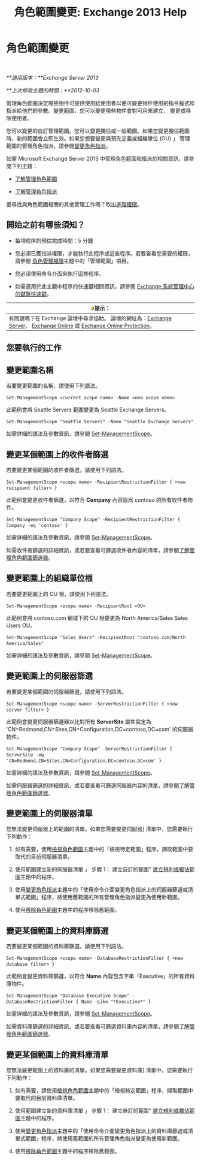 ﻿---
title: '角色範圍變更: Exchange 2013 Help'
TOCTitle: 角色範圍變更
ms:assetid: 9180e1e0-c352-4ccd-8da6-885a2e309867
ms:mtpsurl: https://technet.microsoft.com/zh-tw/library/Dd298145(v=EXCHG.150)
ms:contentKeyID: 50473741
ms.date: 05/21/2018
mtps_version: v=EXCHG.150
ms.translationtype: MT
---

# 角色範圍變更

 

_**適用版本：**Exchange Server 2013_

_**上次修改主題的時間：**2012-10-03_

管理角色範圍決定哪些物件可提供使用給使用者以便可變更物件使用的指令程式和指派給他們的參數。變更範圍，您可以變更哪些物件會對可用來建立、 變更或移除使用者。

您可以變更的自訂管理範圍。您可以變更獨佔或一般範圍。如果您變更獨佔範圍時，新的範圍會立即生效。如果您想要變更與預先定義或組織單位 (OU) 」 管理範圍的管理角色指派，請參閱[變更角色指派](change-a-role-assignment-exchange-2013-help.md)。

如需 Microsoft Exchange Server 2013 中管理角色範圍和指派的相關資訊，請參閱下列主題：

  - [了解管理角色範圍](understanding-management-role-scopes-exchange-2013-help.md)

  - [了解管理角色指派](understanding-management-role-assignments-exchange-2013-help.md)

要尋找與角色範圍相關的其他管理工作嗎？取出[進階權限](advanced-permissions-exchange-2013-help.md)。

## 開始之前有哪些須知？

  - 每項程序的預估完成時間：5 分鐘

  - 您必須已獲指派權限，才能執行此程序或這些程序。若要查看您需要的權限，請參閱 [角色管理權限](role-management-permissions-exchange-2013-help.md)主題中的「管理範圍」項目。

  - 您必須使用命令介面來執行這些程序。

  - 如需適用於此主題中程序的快速鍵相關資訊，請參閱 [Exchange 系統管理中心的鍵盤快速鍵](keyboard-shortcuts-in-the-exchange-admin-center-exchange-online-protection-help.md)。

<table>
<thead>
<tr class="header">
<th><img src="images/Bb124558.tip(EXCHG.150).gif" title="提示" alt="提示" />提示：</th>
</tr>
</thead>
<tbody>
<tr class="odd">
<td>有問題嗎？在 Exchange 論壇中尋求協助。 論壇的網址為：<a href="https://go.microsoft.com/fwlink/p/?linkid=60612">Exchange Server</a>、 <a href="https://go.microsoft.com/fwlink/p/?linkid=267542">Exchange Online</a> 或 <a href="https://go.microsoft.com/fwlink/p/?linkid=285351">Exchange Online Protection</a>。</td>
</tr>
</tbody>
</table>


## 您要執行的工作

## 變更範圍名稱

若要變更範圍的名稱，請使用下列語法。

    Set-ManagementScope <current scope name> -Name <new scope name>

此範例會將 Seattle Servers 範圍變更為 Seattle Exchange Servers。

    Set-ManagementScope "Seattle Servers" -Name "Seattle Exchange Servers"

如需詳細的語法及參數資訊，請參閱 [Set-ManagementScope](https://technet.microsoft.com/zh-tw/library/dd297996\(v=exchg.150\))。

## 變更某個範圍上的收件者篩選

若要變更某個範圍的收件者篩選，請使用下列語法。

    Set-ManagementScope <scope name> -RecipientRestrictionFilter { <new recipient filter> }

此範例會變更收件者篩選，以符合 **Company** 內容設爲 contoso 的所有收件者物件。

    Set-ManagementScope "Company Scope" -RecipientRestrictionFilter { Company -eq 'contoso' }

如需詳細的語法及參數資訊，請參閱 [Set-ManagementScope](https://technet.microsoft.com/zh-tw/library/dd297996\(v=exchg.150\))。

如需收件者篩選的詳細資訊，或若要查看可篩選收件者內容的清單，請參閱[了解管理角色範圍篩選器](understanding-management-role-scope-filters-exchange-2013-help.md)。

## 變更範圍上的組織單位根

若要變更範圍上的 OU 根，請使用下列語法。

    Set-ManagementScope <scope name> -RecipientRoot <OU>

此範例會將 contoso.com 網域下的 OU 根變更為 North America/Sales Sales Users OU。

    Set-ManagementScope "Sales Users" -RecipientRoot "contoso.com/North America/Sales"

如需詳細的語法及參數資訊，請參閱 [Set-ManagementScope](https://technet.microsoft.com/zh-tw/library/dd297996\(v=exchg.150\))。

## 變更範圍上的伺服器篩選

若要變更某個範圍的伺服器篩選，請使用下列語法。

    Set-ManagementScope <scope name> -ServerRestrictionFilter { <new server filter> }

此範例會變更伺服器篩選器以比對所有 **ServerSite** 屬性設定為 'CN=Redmond,CN=Sites,CN=Configuration,DC=contoso,DC=com' 的伺服器物件。

    Set-ManagementScope "Company Scope" -ServerRestrictionFilter { ServerSite -eq 'CN=Redmond,CN=Sites,CN=Configuration,DC=contoso,DC=com' }

如需詳細的語法及參數資訊，請參閱 [Set-ManagementScope](https://technet.microsoft.com/zh-tw/library/dd297996\(v=exchg.150\))。

如需伺服器篩選的詳細資訊，或若要查看可篩選伺服器內容的清單，請參閱[了解管理角色範圍篩選器](understanding-management-role-scope-filters-exchange-2013-help.md)。

## 變更範圍上的伺服器清單

您無法變更伺服器上的範圍的清單。如果您需要變更伺服器\] 清單中，您需要執行下列動作：

1.  如有需要，使用[檢視角色範圍](view-role-scopes-exchange-2013-help.md)主題中的「檢視特定範圍」程序，擷取範圍中要取代的目前伺服器清單。

2.  使用範圍建立新的伺服器清單 」 步驟 1： 建立自訂的範圍" [建立規則或獨佔範圍](create-a-regular-or-exclusive-scope-exchange-2013-help.md)主題中的程序。

3.  使用[變更角色指派](change-a-role-assignment-exchange-2013-help.md)主題中的「使用命令介面變更角色指派上的伺服器篩選或清單式範圍」程序，將使用舊範圍的所有管理角色指派變更為使用新範圍。

4.  使用[移除角色範圍](remove-a-role-scope-exchange-2013-help.md)主題中的程序移除舊範圍。

## 變更某個範圍上的資料庫篩選

若要變更某個範圍的資料庫篩選，請使用下列語法。

    Set-ManagementScope <scope name> -DatabaseRestrictionFilter { <new database filter> }

此範例會變更資料庫篩選，以符合 **Name** 內容包含字串「Executive」的所有資料庫物件。

    Set-ManagementScope "Database Executive Scope" -DatabaseRestrictionFilter { Name -Like "*Executive*" }

如需詳細的語法及參數資訊，請參閱 [Set-ManagementScope](https://technet.microsoft.com/zh-tw/library/dd297996\(v=exchg.150\))。

如需資料庫篩選的詳細資訊，或若要查看可篩選資料庫內容的清單，請參閱[了解管理角色範圍篩選器](understanding-management-role-scope-filters-exchange-2013-help.md)。

## 變更某個範圍上的資料庫清單

您無法變更範圍上的資料庫的清單。如果您需要變更資料庫\] 清單中，您需要執行下列動作：

1.  如有需要，請使用[檢視角色範圍](view-role-scopes-exchange-2013-help.md)主題中的「檢視特定範圍」程序，擷取範圍中要取代的目前資料庫清單。

2.  使用範圍建立新的資料庫清單 」 步驟 1： 建立自訂的範圍" [建立規則或獨佔範圍](create-a-regular-or-exclusive-scope-exchange-2013-help.md)主題中的程序。

3.  使用[變更角色指派](change-a-role-assignment-exchange-2013-help.md)主題中的「使用命令介面變更角色指派上的資料庫篩選或清單式範圍」程序，將使用舊範圍的所有管理角色指派變更為使用新範圍。

4.  使用[移除角色範圍](remove-a-role-scope-exchange-2013-help.md)主題中的程序移除舊範圍。

